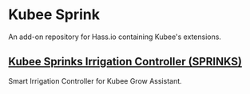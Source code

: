 # Kubee Sprink

An add-on repository for Hass.io containing Kubee's extensions.

## [Kubee Sprinks Irrigation Controller (SPRINKS)](https://github.com/kubeeapp/kubee-sprink)

Smart Irrigation Controller for Kubee Grow Assistant.
